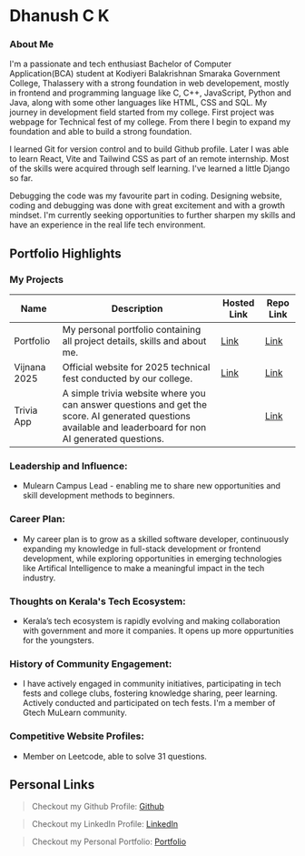 # Dhanush C K

### About Me

I'm a passionate and tech enthusiast Bachelor of Computer Application(BCA) student at Kodiyeri Balakrishnan Smaraka Government College, Thalassery with a strong foundation in web developement, mostly in frontend and programming language like C, C++, JavaScript, Python and Java, along with some other languages like HTML, CSS and SQL. My journey in development field started from my college. First project was webpage for Technical fest of my college. From there I begin to expand my foundation and able to build a strong foundation.

I learned Git for version control and to build Github profile. Later I was able to learn React, Vite and Tailwind CSS as part of an remote internship. Most of the skills were acquired through self learning. I've learned a little Django so far.

Debugging the code was my favourite part in coding. Designing website, coding and debugging was done with great excitement and with a growth mindset. I'm currently seeking opportunities to further sharpen my skills and have an experience in the real life tech environment.

## Portfolio Highlights

### My Projects

| Name | Description | Hosted Link | Repo Link | 
|------|-------------|-------------|-----------|
| Portfolio | My personal portfolio containing all project details, skills and about me. | [Link](https://dhanushckme.web.app/) | [Link](https://github.com/Dhanush-ck/Portfolio-V2) |
| Vijnana 2025 | Official website for 2025 technical fest conducted by our college. | [Link](https://vijnana25.web.app/) | [Link](https://github.com/Dhanush-ck/vijnana25) |
| Trivia App | A simple trivia website where you can answer questions and get the score. AI generated questions available and leaderboard for non AI generated questions. | | [Link](https://github.com/Dhanush-ck/trivia-app) |

### Leadership and Influence:

- Mulearn Campus Lead - enabling me to share new opportunities and skill development methods to beginners.

### Career Plan:

- My career plan is to grow as a skilled software developer, continuously expanding my knowledge in full-stack development or frontend development, while exploring opportunities in emerging technologies like Artifical Intelligence to make a meaningful impact in the tech industry.

### Thoughts on Kerala's Tech Ecosystem:

- Kerala’s tech ecosystem is rapidly evolving and making collaboration with government and more it companies. It opens up more oppurtunities for the youngsters.

### History of Community Engagement:

- I have actively engaged in community initiatives, participating in tech fests and college clubs, fostering knowledge sharing, peer learning. Actively conducted and participated on tech fests. I'm a member of Gtech MuLearn community.

### Competitive Website Profiles:

- Member on Leetcode, able to solve 31 questions.

## Personal Links

> Checkout my Github Profile: [Github](https://github.com/Dhanush-ck)

> Checkout my LinkedIn Profile: [LinkedIn](www.linkedin.com/in/dhanush-ck)
 
> Checkout my Personal Portfolio: [Portfolio](https://dhanushckme.web.app/)
